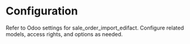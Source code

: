 # Configuration

Refer to Odoo settings for sale_order_import_edifact. Configure related models, access rights, and options as needed.

